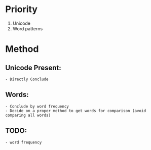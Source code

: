 # Priority
1. Unicode
2. Word patterns

# Method
## Unicode Present:
	- Directly Conclude

## Words:
	- Conclude by word frequency
	- Decide on a proper method to get words for comparison (avoid comparing all words)

## TODO:
	- word frequency